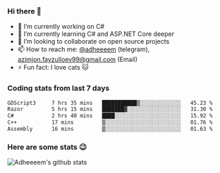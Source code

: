 ### Hi there 👋

<!--
**adheeeem/adheeeem** is a ✨ _special_ ✨ repository because its `README.md` (this file) appears on your GitHub profile.

Here are some ideas to get you started:
-->
- 🔭 I’m currently working on C#
- 🌱 I’m currently learning C# and ASP.NET Core deeper
- 👯 I’m looking to collaborate on open source projects
- 📫 How to reach me: [@adheeeem](https://t.me/adheeeem) (telegram), azimjon.fayzulloev99@gmail.com (Email)
- ⚡ Fun fact: I love cats :cat:


### Coding stats from last 7 days
<!--START_SECTION:waka-->

```txt
GDScript3     7 hrs 35 mins   ███████████▒░░░░░░░░░░░░░   45.23 %
Razor         5 hrs 15 mins   ███████▓░░░░░░░░░░░░░░░░░   31.30 %
C#            2 hrs 40 mins   ████░░░░░░░░░░░░░░░░░░░░░   15.92 %
C++           17 mins         ▒░░░░░░░░░░░░░░░░░░░░░░░░   01.76 %
Assembly      16 mins         ▒░░░░░░░░░░░░░░░░░░░░░░░░   01.63 %
```

<!--END_SECTION:waka-->

### Here are some stats :wink:
![Adheeeem's github stats](https://github-readme-stats.vercel.app/api?username=adheeeem&show_icons=true&theme=radical)
